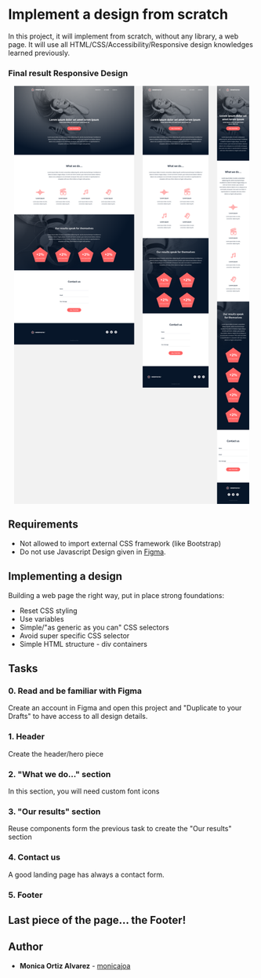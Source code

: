 # Implement a design from scratch

In this project, it will implement from scratch, without any library, a web page. It will use all HTML/CSS/Accessibility/Responsive design knowledges learned previously.

### Final result Responsive Design

<p align="center">
<img align="center" width="480" alt="figma-img" src="https://github.com/monicajoa/holberton-headphones/blob/master/figma-img.png?raw=true">

## Requirements

- Not allowed to import external CSS framework (like Bootstrap)
- Do not use Javascript
  Design given in [Figma](https://www.figma.com).

## Implementing a design

Building a web page the right way, put in place strong foundations:

- Reset CSS styling
- Use variables
- Simple/"as generic as you can" CSS selectors
- Avoid super specific CSS selector
- Simple HTML structure - div containers

## Tasks

### 0. Read and be familiar with Figma

Create an account in Figma and open this project and "Duplicate to your Drafts" to have access to all design details.

### 1. Header

Create the header/hero piece

### 2. "What we do..." section

In this section, you will need custom font icons

### 3. "Our results" section

Reuse components form the previous task to create the "Our results" section

### 4. Contact us

A good landing page has always a contact form.

### 5. Footer

## Last piece of the page… the Footer!

## Author

- **Monica Ortiz Alvarez** - [monicajoa](https://github.com/monicajoa)
